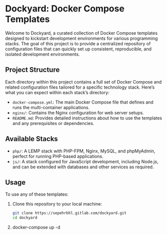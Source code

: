 # Dockyard: Docker Compose Templates

Welcome to Dockyard, a curated collection of Docker Compose templates designed to kickstart development environments for various programming stacks. The goal of this project is to provide a centralized repository of configuration files that can quickly set up consistent, reproducible, and isolated development environments.

## Project Structure

Each directory within this project contains a full set of Docker Compose and related configuration files tailored for a specific technology stack. Here’s what you can expect within each stack’s directory:

- `docker-compose.yml`: The main Docker Compose file that defines and runs the multi-container applications.
- `nginx/`: Contains the Nginx configuration for web server setups.
- `README.md`: Provides detailed instructions about how to use the templates and any prerequisites or dependencies.

## Available Stacks

- `php/`: A LEMP stack with PHP-FPM, Nginx, MySQL, and phpMyAdmin, perfect for running PHP-based applications.
- `js/`: A stack configured for JavaScript development, including Node.js, and can be extended with databases and other services as required.

## Usage

To use any of these templates:

1. Clone this repository to your local machine:

   ```bash
   git clone https://sepehrbhl.gitlab.com/dockyard.git
   cd dockyard


2. docker-compose up -d

